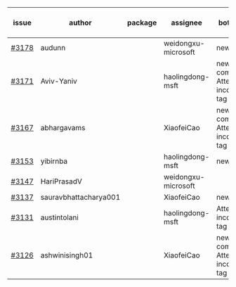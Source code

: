 | issue | author | package | assignee | bot advice | created date of issue | target release date | date from target |
| ------ | ------ | ------ | ------ | ------ | ------ | ------ | :-----: |
| [#3178](https://github.com/Azure/sdk-release-request/issues/3178) | audunn |  | weidongxu-microsoft | new issue. | 09-15 | 09-22 |  |
| [#3171](https://github.com/Azure/sdk-release-request/issues/3171) | Aviv-Yaniv |  | haolingdong-msft | new comment. Attention to inconsistent tag | 09-14 | fail to get. |  |
| [#3167](https://github.com/Azure/sdk-release-request/issues/3167) | abhargavams |  | XiaofeiCao | new comment. Attention to inconsistent tag | 09-14 | 09-20 |  |
| [#3153](https://github.com/Azure/sdk-release-request/issues/3153) | yibirnba |  | haolingdong-msft | new issue. | 09-11 | 09-26 |  |
| [#3147](https://github.com/Azure/sdk-release-request/issues/3147) | HariPrasadV |  | weidongxu-microsoft |  | 09-07 | 10-11 |  |
| [#3137](https://github.com/Azure/sdk-release-request/issues/3137) | sauravbhattacharya001 |  | XiaofeiCao | new issue. | 09-02 | 10-17 |  |
| [#3131](https://github.com/Azure/sdk-release-request/issues/3131) | austintolani |  | haolingdong-msft | Attention to inconsistent tag | 08-30 | 09-01 |  |
| [#3126](https://github.com/Azure/sdk-release-request/issues/3126) | ashwinisingh01 |  | XiaofeiCao | new comment. Attention to inconsistent tag | 08-29 | 09-02 |  |
